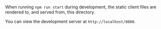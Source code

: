 When running `npm run start` during development, the static client files are rendered to, and served from, this directory.

You can view the development server at `http://localhost/8080`.
